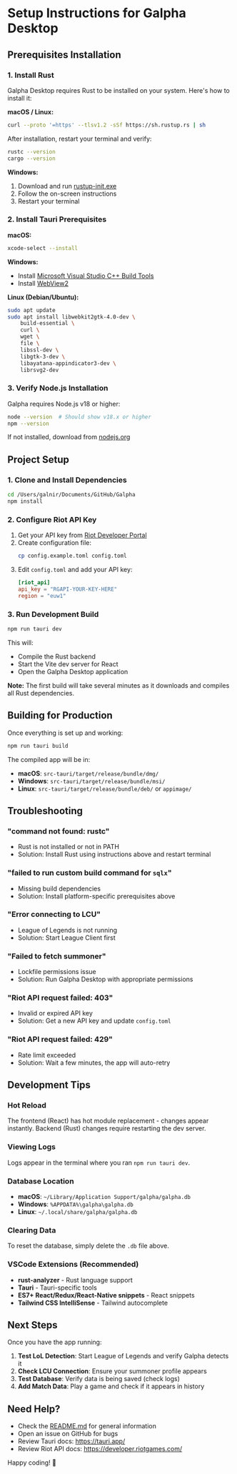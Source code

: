 # Setup Instructions for Galpha Desktop

## Prerequisites Installation

### 1. Install Rust

Galpha Desktop requires Rust to be installed on your system. Here's how to install it:

**macOS / Linux:**
```bash
curl --proto '=https' --tlsv1.2 -sSf https://sh.rustup.rs | sh
```

After installation, restart your terminal and verify:
```bash
rustc --version
cargo --version
```

**Windows:**
1. Download and run [rustup-init.exe](https://rustup.rs/)
2. Follow the on-screen instructions
3. Restart your terminal

### 2. Install Tauri Prerequisites

**macOS:**
```bash
xcode-select --install
```

**Windows:**
- Install [Microsoft Visual Studio C++ Build Tools](https://visualstudio.microsoft.com/visual-cpp-build-tools/)
- Install [WebView2](https://developer.microsoft.com/en-us/microsoft-edge/webview2/)

**Linux (Debian/Ubuntu):**
```bash
sudo apt update
sudo apt install libwebkit2gtk-4.0-dev \
    build-essential \
    curl \
    wget \
    file \
    libssl-dev \
    libgtk-3-dev \
    libayatana-appindicator3-dev \
    librsvg2-dev
```

### 3. Verify Node.js Installation

Galpha requires Node.js v18 or higher:

```bash
node --version  # Should show v18.x or higher
npm --version
```

If not installed, download from [nodejs.org](https://nodejs.org/)

## Project Setup

### 1. Clone and Install Dependencies

```bash
cd /Users/galnir/Documents/GitHub/Galpha
npm install
```

### 2. Configure Riot API Key

1. Get your API key from [Riot Developer Portal](https://developer.riotgames.com/)
2. Create configuration file:
   ```bash
   cp config.example.toml config.toml
   ```
3. Edit `config.toml` and add your API key:
   ```toml
   [riot_api]
   api_key = "RGAPI-YOUR-KEY-HERE"
   region = "euw1"
   ```

### 3. Run Development Build

```bash
npm run tauri dev
```

This will:
- Compile the Rust backend
- Start the Vite dev server for React
- Open the Galpha Desktop application

**Note:** The first build will take several minutes as it downloads and compiles all Rust dependencies.

## Building for Production

Once everything is set up and working:

```bash
npm run tauri build
```

The compiled app will be in:
- **macOS**: `src-tauri/target/release/bundle/dmg/`
- **Windows**: `src-tauri/target/release/bundle/msi/`
- **Linux**: `src-tauri/target/release/bundle/deb/` or `appimage/`

## Troubleshooting

### "command not found: rustc"
- Rust is not installed or not in PATH
- Solution: Install Rust using instructions above and restart terminal

### "failed to run custom build command for `sqlx`"
- Missing build dependencies
- Solution: Install platform-specific prerequisites above

### "Error connecting to LCU"
- League of Legends is not running
- Solution: Start League Client first

### "Failed to fetch summoner"
- Lockfile permissions issue
- Solution: Run Galpha Desktop with appropriate permissions

### "Riot API request failed: 403"
- Invalid or expired API key
- Solution: Get a new API key and update `config.toml`

### "Riot API request failed: 429"
- Rate limit exceeded
- Solution: Wait a few minutes, the app will auto-retry

## Development Tips

### Hot Reload
The frontend (React) has hot module replacement - changes appear instantly.
Backend (Rust) changes require restarting the dev server.

### Viewing Logs
Logs appear in the terminal where you ran `npm run tauri dev`.

### Database Location
- **macOS**: `~/Library/Application Support/galpha/galpha.db`
- **Windows**: `%APPDATA%\galpha\galpha.db`
- **Linux**: `~/.local/share/galpha/galpha.db`

### Clearing Data
To reset the database, simply delete the `.db` file above.

### VSCode Extensions (Recommended)
- **rust-analyzer** - Rust language support
- **Tauri** - Tauri-specific tools
- **ES7+ React/Redux/React-Native snippets** - React snippets
- **Tailwind CSS IntelliSense** - Tailwind autocomplete

## Next Steps

Once you have the app running:

1. **Test LoL Detection**: Start League of Legends and verify Galpha detects it
2. **Check LCU Connection**: Ensure your summoner profile appears
3. **Test Database**: Verify data is being saved (check logs)
4. **Add Match Data**: Play a game and check if it appears in history

## Need Help?

- Check the [README.md](README.md) for general information
- Open an issue on GitHub for bugs
- Review Tauri docs: https://tauri.app/
- Review Riot API docs: https://developer.riotgames.com/

Happy coding! 🚀
